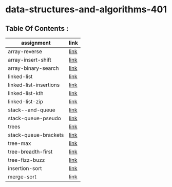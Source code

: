 # data-structures-and-algorithms-401

## Table Of Contents :

|assignment |link|
|-----------|----|
|array-reverse|[link](array-reverse/README.md)|
|array-insert-shift|[link](array-insert-shift/README.md)|
|array-binary-search|[link](array-binary-search/README.md)|
|linked-list|[link](linked-list/README.md)|
|linked-list-insertions|[link](linked-list/linked-list-insertions-README.md)|
|linked-list-kth|[link](linked-list-kth)|
|linked-list-zip|[link](linked-list-zip)|
|stack--and-queue|[link](stack-and-queue)|
|stack-queue-pseudo|[link](stack-queue-pseudo)|
|trees|[link](trees)|
|stack-queue-brackets|[link](stack-queue-brackets)|
|tree-max|[link](tree-max)|
|tree-breadth-first|[link](tree-breadth-first)|
|tree-fizz-buzz|[link](tree-fizz-buzz)|
|insertion-sort|[link](insertion-sort)|
|merge-sort|[link](merge-sort)|

